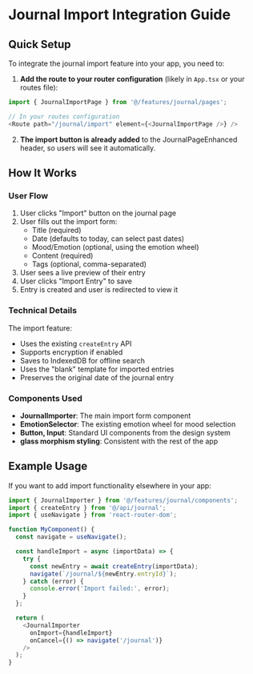# Journal Import Integration Guide

## Quick Setup

To integrate the journal import feature into your app, you need to:

1. **Add the route to your router configuration** (likely in `App.tsx` or your routes file):

```typescript
import { JournalImportPage } from '@/features/journal/pages';

// In your routes configuration
<Route path="/journal/import" element={<JournalImportPage />} />
```

2. **The import button is already added** to the JournalPageEnhanced header, so users will see it automatically.

## How It Works

### User Flow

1. User clicks "Import" button on the journal page
2. User fills out the import form:
   - Title (required)
   - Date (defaults to today, can select past dates)
   - Mood/Emotion (optional, using the emotion wheel)
   - Content (required)
   - Tags (optional, comma-separated)
3. User sees a live preview of their entry
4. User clicks "Import Entry" to save
5. Entry is created and user is redirected to view it

### Technical Details

The import feature:

- Uses the existing `createEntry` API
- Supports encryption if enabled
- Saves to IndexedDB for offline search
- Uses the "blank" template for imported entries
- Preserves the original date of the journal entry

### Components Used

- **JournalImporter**: The main import form component
- **EmotionSelector**: The existing emotion wheel for mood selection
- **Button, Input**: Standard UI components from the design system
- **glass morphism styling**: Consistent with the rest of the app

## Example Usage

If you want to add import functionality elsewhere in your app:

```typescript
import { JournalImporter } from '@/features/journal/components';
import { createEntry } from '@/api/journal';
import { useNavigate } from 'react-router-dom';

function MyComponent() {
  const navigate = useNavigate();

  const handleImport = async (importData) => {
    try {
      const newEntry = await createEntry(importData);
      navigate(`/journal/${newEntry.entryId}`);
    } catch (error) {
      console.error('Import failed:', error);
    }
  };

  return (
    <JournalImporter
      onImport={handleImport}
      onCancel={() => navigate('/journal')}
    />
  );
}
```
